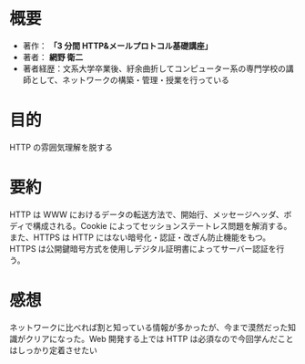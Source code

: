 # 概要

- 著作： **「3 分間 HTTP&メールプロトコル基礎講座」**
- 著者： **網野 衛二**
- 著者経歴：文系大学卒業後、紆余曲折してコンピューター系の専門学校の講師として、ネットワークの構築・管理・授業を行っている

# 目的

HTTP の雰囲気理解を脱する

# 要約

HTTP は WWW におけるデータの転送方法で、開始行、メッセージヘッダ、ボディで構成される。Cookie によってセッションステートレス問題を解消する。また、HTTPS は HTTP にはない暗号化・認証・改ざん防止機能をもつ。HTTPS は公開鍵暗号方式を使用しデジタル証明書によってサーバー認証を行う。

# 感想

ネットワークに比べれば割と知っている情報が多かったが、今まで漠然だった知識がクリアになった。Web 開発する上では HTTP は必須なので今回学んだことはしっかり定着させたい

